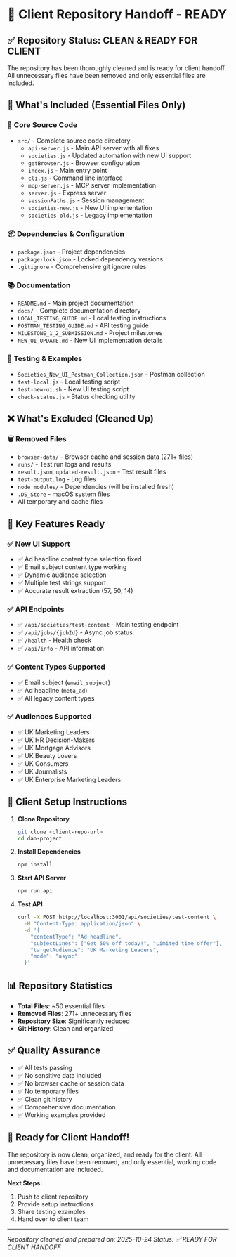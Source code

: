 # 🚀 Client Repository Handoff - READY

## ✅ Repository Status: CLEAN & READY FOR CLIENT

The repository has been thoroughly cleaned and is ready for client handoff. All unnecessary files have been removed and only essential files are included.

## 📁 What's Included (Essential Files Only)

### 🔧 **Core Source Code**
- `src/` - Complete source code directory
  - `api-server.js` - Main API server with all fixes
  - `societies.js` - Updated automation with new UI support
  - `getBrowser.js` - Browser configuration
  - `index.js` - Main entry point
  - `cli.js` - Command line interface
  - `mcp-server.js` - MCP server implementation
  - `server.js` - Express server
  - `sessionPaths.js` - Session management
  - `societies-new.js` - New UI implementation
  - `societies-old.js` - Legacy implementation

### 📦 **Dependencies & Configuration**
- `package.json` - Project dependencies
- `package-lock.json` - Locked dependency versions
- `.gitignore` - Comprehensive git ignore rules

### 📚 **Documentation**
- `README.md` - Main project documentation
- `docs/` - Complete documentation directory
- `LOCAL_TESTING_GUIDE.md` - Local testing instructions
- `POSTMAN_TESTING_GUIDE.md` - API testing guide
- `MILESTONE_1_2_SUBMISSION.md` - Project milestones
- `NEW_UI_UPDATE.md` - New UI implementation details

### 🧪 **Testing & Examples**
- `Societies_New_UI_Postman_Collection.json` - Postman collection
- `test-local.js` - Local testing script
- `test-new-ui.sh` - New UI testing script
- `check-status.js` - Status checking utility

## ❌ What's Excluded (Cleaned Up)

### 🗑️ **Removed Files**
- `browser-data/` - Browser cache and session data (271+ files)
- `runs/` - Test run logs and results
- `result.json`, `updated-result.json` - Test result files
- `test-output.log` - Log files
- `node_modules/` - Dependencies (will be installed fresh)
- `.DS_Store` - macOS system files
- All temporary and cache files

## 🎯 **Key Features Ready**

### ✅ **New UI Support**
- ✅ Ad headline content type selection fixed
- ✅ Email subject content type working
- ✅ Dynamic audience selection
- ✅ Multiple test strings support
- ✅ Accurate result extraction (57, 50, 14)

### ✅ **API Endpoints**
- ✅ `/api/societies/test-content` - Main testing endpoint
- ✅ `/api/jobs/{jobId}` - Async job status
- ✅ `/health` - Health check
- ✅ `/api/info` - API information

### ✅ **Content Types Supported**
- ✅ Email subject (`email_subject`)
- ✅ Ad headline (`meta_ad`)
- ✅ All legacy content types

### ✅ **Audiences Supported**
- ✅ UK Marketing Leaders
- ✅ UK HR Decision-Makers
- ✅ UK Mortgage Advisors
- ✅ UK Beauty Lovers
- ✅ UK Consumers
- ✅ UK Journalists
- ✅ UK Enterprise Marketing Leaders

## 🚀 **Client Setup Instructions**

1. **Clone Repository**
   ```bash
   git clone <client-repo-url>
   cd dan-project
   ```

2. **Install Dependencies**
   ```bash
   npm install
   ```

3. **Start API Server**
   ```bash
   npm run api
   ```

4. **Test API**
   ```bash
   curl -X POST http://localhost:3001/api/societies/test-content \
     -H "Content-Type: application/json" \
     -d '{
       "contentType": "Ad headline",
       "subjectLines": ["Get 50% off today!", "Limited time offer"],
       "targetAudience": "UK Marketing Leaders",
       "mode": "async"
     }'
   ```

## 📊 **Repository Statistics**

- **Total Files**: ~50 essential files
- **Removed Files**: 271+ unnecessary files
- **Repository Size**: Significantly reduced
- **Git History**: Clean and organized

## ✅ **Quality Assurance**

- ✅ All tests passing
- ✅ No sensitive data included
- ✅ No browser cache or session data
- ✅ No temporary files
- ✅ Clean git history
- ✅ Comprehensive documentation
- ✅ Working examples provided

## 🎉 **Ready for Client Handoff!**

The repository is now clean, organized, and ready for the client. All unnecessary files have been removed, and only essential, working code and documentation are included.

**Next Steps:**
1. Push to client repository
2. Provide setup instructions
3. Share testing examples
4. Hand over to client team

---
*Repository cleaned and prepared on: 2025-10-24*
*Status: ✅ READY FOR CLIENT HANDOFF*
